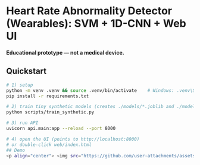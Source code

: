 # Heart Rate Abnormality Detector (Wearables): SVM + 1D-CNN + Web UI

**Educational prototype — not a medical device.**

## Quickstart

```bash
# 1) setup
python -m venv .venv && source .venv/bin/activate    # Windows: .venv\Scripts\activate
pip install -r requirements.txt

# 2) train tiny synthetic models (creates ./models/*.joblib and ./models/cnn.pt)
python scripts/train_synthetic.py

# 3) run API
uvicorn api.main:app --reload --port 8000

# 4) open the UI (points to http://localhost:8000)
# or double-click web/index.html
## Demo
<p align="center"> <img src="https://github.com/user-attachments/assets/d3a41bea-64ad-453b-94a5-f024782402fe" width="800"/> </p>
